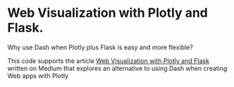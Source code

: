 # Web Visualization with Plotly and Flask.

Why use Dash when Plotly plus Flask is easy and more flexible?

This code supports the article [Web Visualization with Plotly and Flask](https://towardsdatascience.com/web-visualization-with-plotly-and-flask-3660abf9c946) written on Medium that explores an alternative to using Dash when creating Web apps with Plotly
